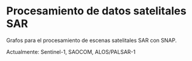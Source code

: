 # Procesamiento de datos satelitales SAR

Grafos para el procesamiento de escenas satelitales SAR con SNAP.

Actualmente: Sentinel-1, SAOCOM, ALOS/PALSAR-1
